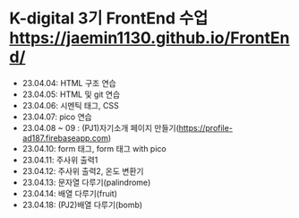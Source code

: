 # K-digital 3기 FrontEnd 수업 https://jaemin1130.github.io/FrontEnd/
+ 23.04.04: HTML 구조 연습
+ 23.04.05: HTML 및 git 연습
+ 23.04.06: 시멘틱 태그, CSS
+ 23.04.07: pico 연습
+ 23.04.08 ~ 09 : (PJ1)자기소개 페이지 만들기(https://profile-ad187.firebaseapp.com)
+ 23.04.10: form 태그, form 태그 with pico
+ 23.04.11: 주사위 출력1
+ 23.04.12: 주사위 출력2, 온도 변환기
+ 23.04.13: 문자열 다루기(palindrome)
+ 23.04.14: 배열 다루기(fruit)
+ 23.04.18: (PJ2)배열 다루기(bomb)
